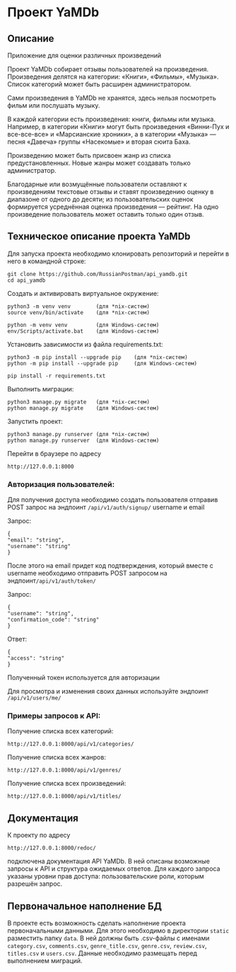 # Проект YaMDb
## Описание
Приложение для оценки различных произведений

Проект YaMDb собирает отзывы пользователей на произведения. Произведения делятся на категории: «Книги», «Фильмы», «Музыка». Список категорий может быть расширен администратором.

Сами произведения в YaMDb не хранятся, здесь нельзя посмотреть фильм или послушать музыку.

В каждой категории есть произведения: книги, фильмы или музыка. Например, в категории «Книги» могут быть произведения «Винни-Пух и все-все-все» и «Марсианские хроники», а в категории «Музыка» — песня «Давеча» группы «Насекомые» и вторая сюита Баха.

Произведению может быть присвоен жанр из списка предустановленных. Новые жанры может создавать только администратор.

Благодарные или возмущённые пользователи оставляют к произведениям текстовые отзывы и ставят произведению оценку в диапазоне от одного до десяти; из пользовательских оценок формируется усреднённая оценка произведения — рейтинг. На одно произведение пользователь может оставить только один отзыв.

## Техническое описание проекта YaMDb

Для запуска проекта необходимо клонировать репозиторий и перейти в него в командной строке:

```
git clone https://github.com/RussianPostman/api_yamdb.git
cd api_yamdb
```

Cоздать и активировать виртуальное окружение:

```
python3 -m venv venv        (для *nix-систем)
source venv/bin/activate    (для *nix-систем)
```

```
python -m venv venv         (для Windows-систем)
env/Scripts/activate.bat    (для Windows-систем)
```

Установить зависимости из файла requirements.txt:

```
python3 -m pip install --upgrade pip    (для *nix-систем)
python -m pip install --upgrade pip     (для Windows-систем)
```
```
pip install -r requirements.txt
```

Выполнить миграции:

```
python3 manage.py migrate   (для *nix-систем)
python manage.py migrate    (для Windows-систем)
```

Запустить проект:

```
python3 manage.py runserver (для *nix-систем)
python manage.py runserver  (для Windows-систем)
```

Перейти в браузере по адресу

```
http://127.0.0.1:8000
```

### Авторизация пользователей:
Для получения доступа необходимо создать пользователя отправив POST запрос на эндпоинт ```/api/v1/auth/signup/``` username и email

Запрос:
```
{
"email": "string",
"username": "string"
}
```
После этого на email придет код подтверждения, который вместе с username необходимо отправить POST запросом на эндпоинт```/api/v1/auth/token/```

Запрос:
```
{
"username": "string",
"confirmation_code": "string"
}
```
Ответ:
```
{
"access": "string"
}
```
Полученный токен используется для авторизации

Для просмотра и изменения своих данных используйте эндпоинт ```/api/v1/users/me/```

### Примеры запросов к API:

Получение списка всех категорий:

```
http://127.0.0.1:8000/api/v1/categories/
```
Получение списка всех жанров:

```
http://127.0.0.1:8000/api/v1/genres/
```

Получение списка всех произведений:

```
http://127.0.0.1:8000/api/v1/titles/
```

## Документация

К проекту по адресу
```
http://127.0.0.1:8000/redoc/
```
подключена документация API YaMDb. В ней описаны возможные запросы к API и структура ожидаемых ответов. Для каждого запроса указаны уровни прав доступа: пользовательские роли, которым разрешён запрос.


## Первоначальное наполнение БД

В проекте есть возможность сделать наполнение проекта первоначальными данными. Для этого необходимо в директории ```static``` разместить папку ```data```. В ней должны быть .csv-файлы с именами ```category.csv```, ```comments.csv```, ```genre_title.csv```, ```genre.csv```, ```review.csv```, ```titles.csv``` и ```users.csv```. Данные необходимо размещать перед выполнением миграций.
